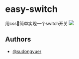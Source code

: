 
# easy-switch
用css🐣简单实现一个switch开关
![](https://static01.imgkr.com/temp/9d8241dcdec8413fb698ee3ea1bdd550.gif)
## Authors

- [@sudongyuer](https://github.com/sudongyuer)

  

